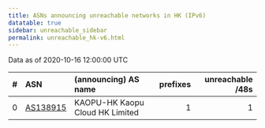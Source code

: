 ```yaml
---
title: ASNs announcing unreachable networks in HK (IPv6)
datatable: true
sidebar: unreachable_sidebar
permalink: unreachable_hk-v6.html
---
```


Data as of 2020-10-16 12:00:00 UTC


<div class="datatable-begin"></div>

|   # | ASN                                      | (announcing) AS name            |   prefixes |   unreachable /48s |
|----:|:-----------------------------------------|:--------------------------------|-----------:|-------------------:|
|   0 | [AS138915](unreachable_AS138915-v6.html) | KAOPU-HK Kaopu Cloud HK Limited |          1 |                  1 |

<div class="datatable-end"></div>